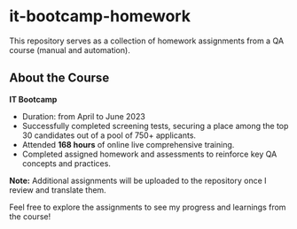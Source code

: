 # it-bootcamp-homework
This repository serves as a collection of homework assignments from a QA course (manual and automation).

## About the Course
**IT Bootcamp**
- Duration: from April to June 2023
- Successfully completed screening tests, securing a place among the top 30 candidates out of a pool of 750+ applicants.  
- Attended **168 hours** of online live comprehensive training.
- Completed assigned homework and assessments to reinforce key QA concepts and practices.

**Note:** Additional assignments will be uploaded to the repository once I review and translate them.

Feel free to explore the assignments to see my progress and learnings from the course!
